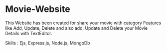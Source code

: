 # Movie-Website
This Website has been created for share your movie with category Features like Add, Update, Delete and also add, Update and Delete your Movie Details with TextEditor. 

Skills :  Ejs, Express.js, Node.js, MongoDb
